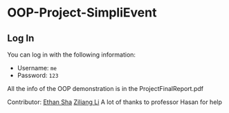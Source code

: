 # OOP-Project-SimpliEvent
## Log In

You can log in with the following information:
* Username: ``me``
* Password: ``123``

All the info of the OOP demonstration is in the ProjectFinalReport.pdf

Contributor: 
[Ethan Sha](https://github.com/EthanSha111)
[Ziliang Li](https://github.com/ZiliangLi2002)
A lot of thanks to professor Hasan for help
